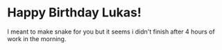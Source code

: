 # Happy Birthday Lukas! 
I meant to make snake for you but it seems i didn't finish after 4 hours of work in the morning.

